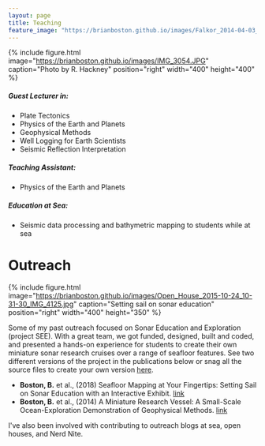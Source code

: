```yaml
---
layout: page
title: Teaching
feature_image: "https://brianboston.github.io/images/Falkor_2014-04-03_13-38-38_IMG_3063_Pearl_and_Hermes2.jpg"
---
```


{% include figure.html image="https://brianboston.github.io/images/IMG_3054.JPG" caption="Photo by R. Hackney" position="right" width="400" height="400" %}

##### Guest Lecturer in:
* Plate Tectonics
* Physics of the Earth and Planets
* Geophysical Methods
* Well Logging for Earth Scientists
* Seismic Reflection Interpretation

##### Teaching Assistant:
* Physics of the Earth and Planets

##### Education at Sea:
* Seismic data processing and bathymetric mapping to students while at sea
 

# Outreach 
{% include figure.html image="https://brianboston.github.io/images/Open_House_2015-10-24_10-31-30_IMG_4125.jpg" caption="Setting sail on sonar education" position="right" width="400" height="350" %}

Some of my past outreach focused on Sonar Education and Exploration (project SEE). With a great team, we got funded, designed, built and coded, and presented a hands-on experience for students to create their own miniature sonar research cruises over a range of seafloor features. See two different versions of the project in the publications below or snag all the source files to create your own version [here](https://github.com/UHGS/Project_SEE "here").

* **Boston, B.** et al., (2018) Seafloor Mapping at Your Fingertips: Setting Sail on Sonar Education with an Interactive Exhibit. [link](https://github.com/UHGS/Project_SEE/blob/master/Project_SEE.pdf "link")
* **Boston, B.** et al., (2014) A Miniature Research Vessel: A Small-Scale Ocean-Exploration Demonstration of Geophysical Methods. [link](http://dx.doi.org/10.1190/tle33121408.1 "link")

I've also been involved with contributing to outreach blogs at sea, open houses, and Nerd Nite.